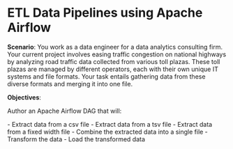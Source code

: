 # ETL Data Pipelines using Apache Airflow
**Scenario**:
You work as a data engineer for a data analytics consulting firm. Your current project involves easing traffic congestion on national highways by analyzing road traffic data collected from various toll plazas. These toll plazas are managed by different operators, each with their own unique IT systems and file formats. Your task entails gathering data from these diverse formats and merging it into one file.

**Objectives**:
<p>Author an Apache Airflow DAG that will: </p>
- Extract data from a csv file
- Extract data from a tsv file
- Extract data from a fixed width file
- Combine the extracted data into a single file
- Transform the data
- Load the transformed data 
